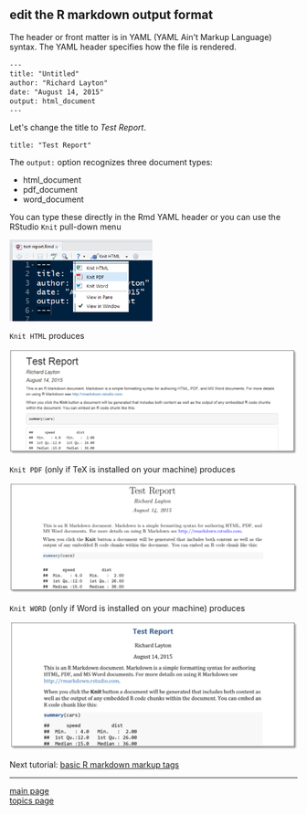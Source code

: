 
edit the R markdown output format
---------------------------------

The header or front matter is in YAML (YAML Ain't Markup Language) syntax. The YAML header specifies how the file is rendered.

<pre class="r"><code>---
title: "Untitled"
author: "Richard Layton"
date: "August 14, 2015"
output: html_document
---</code></pre>
Let's change the title to *Test Report*.

<pre class="r"><code>title: "Test Report"
</code></pre>
The `output:` option recognizes three document types:

-   html\_document
-   pdf\_document
-   word\_document

You can type these directly in the Rmd YAML header or you can use the RStudio `Knit` pull-down menu

<img src="tut-06-images/knit-to-pdf.png" width="250">

`Knit HTML` produces

<img src="tut-06-images/output-html.png" width="600">

`Knit PDF` (only if TeX is installed on your machine) produces

<img src="tut-06-images/output-pdf.png" width="600">

`Knit WORD` (only if Word is installed on your machine) produces

<img src="tut-06-images/output-word.png" width="600">

Next tutorial: [basic R markdown markup tags](tut-0603_rmd-basic-tags.md)

------------------------------------------------------------------------

[main page](../README.md)<br> [topics page](../README-by-topic.md)
